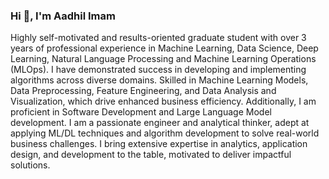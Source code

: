 ### Hi 👋, I'm Aadhil Imam

Highly self-motivated and results-oriented graduate student with over 3 years of professional experience in Machine Learning, Data Science, Deep Learning, Natural Language Processing and Machine Learning Operations (MLOps). I have demonstrated success in developing and implementing algorithms across diverse domains. Skilled in Machine Learning Models, Data Preprocessing, Feature Engineering, and Data Analysis and Visualization, which drive enhanced business efficiency. Additionally, I am proficient in Software Development and Large Language Model development. I am a passionate engineer and analytical thinker, adept at applying ML/DL techniques and algorithm development to solve real-world business challenges. I bring extensive expertise in analytics, application design, and development to the table, motivated to deliver impactful solutions.
